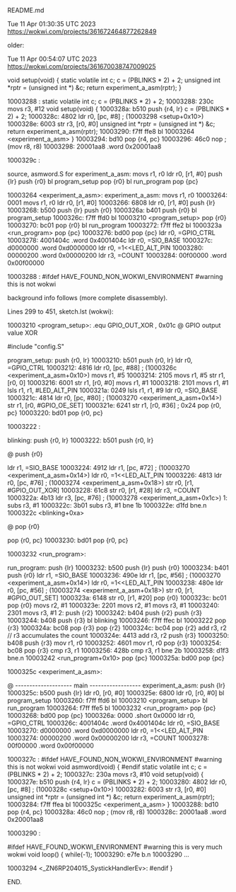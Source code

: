 README.md

Tue 11 Apr 01:30:35 UTC 2023
https://wokwi.com/projects/361672464877262849



older:

Tue 11 Apr 00:54:07 UTC 2023
https://wokwi.com/projects/361670038747009025


void setup(void) {
    static volatile int c;
    c = (PBLINKS * 2) + 2;
    unsigned int *rptr = (unsigned int *) &c;
    return experiment_a_asm(rptr);
}

10003288 <setup>:
    static volatile int c;
    c = (PBLINKS * 2) + 2;
10003288:	230c      	movs	r3, #12
void setup(void) {
1000328a:	b510      	push	{r4, lr}
    c = (PBLINKS * 2) + 2;
1000328c:	4802      	ldr	r0, [pc, #8]	; (10003298 <setup+0x10>)
1000328e:	6003      	str	r3, [r0, #0]
    unsigned int *rptr = (unsigned int *) &c;
    return experiment_a_asm(rptr);
10003290:	f7ff ffe8 	bl	10003264 <experiment_a_asm>
}
10003294:	bd10      	pop	{r4, pc}
10003296:	46c0      	nop			; (mov r8, r8)
10003298:	20001aa8 	.word	0x20001aa8

1000329c <loop>:


source, asmword.S for experiment_a_asm:
   movs  r1, r0
   ldr   r0, [r1, #0]
   push  {lr}
   push  {r0}
   bl    program_setup
   pop   {r0}
   bl    run_program
   pop   {pc}

10003264 <experiment_a_asm>:
experiment_a_asm:
   movs  r1, r0
10003264:	0001      	movs	r1, r0
   ldr   r0, [r1, #0]
10003266:	6808      	ldr	r0, [r1, #0]
   push  {lr}
10003268:	b500      	push	{lr}
   push  {r0}
1000326a:	b401      	push	{r0}
   bl    program_setup
1000326c:	f7ff ffd0 	bl	10003210 <program_setup>
   pop   {r0}
10003270:	bc01      	pop	{r0}
   bl    run_program
10003272:	f7ff ffe2 	bl	1000323a <run_program>
   pop   {pc}
10003276:	bd00      	pop	{pc}
   ldr    r0, =GPIO_CTRL
10003278:	4001404c 	.word	0x4001404c
   ldr    r0, =SIO_BASE
1000327c:	d0000000 	.word	0xd0000000
   ldr    r0, =1<<LED_ALT_PIN
10003280:	00000200 	.word	0x00000200
   ldr    r3, =COUNT
10003284:	00f00000 	.word	0x00f00000

10003288 <setup>:
#ifdef HAVE_FOUND_NON_WOKWI_ENVIRONMENT
#warning this is  not wokwi






background info follows (more complete disassembly).



Lines 299 to 451, sketch.lst (wokwi):


10003210 <program_setup>:
.equ GPIO_OUT_XOR        , 0x01c @ GPIO output value XOR

#include "config.S"

program_setup:
   push   {r0, lr}
10003210:	b501      	push	{r0, lr}
   ldr    r0, =GPIO_CTRL
10003212:	4816      	ldr	r0, [pc, #88]	; (1000326c <experiment_a_asm+0x10>)
   movs   r1, #5
10003214:	2105      	movs	r1, #5
   str    r1, [r0, 0]
10003216:	6001      	str	r1, [r0, #0]
   movs   r1, #1
10003218:	2101      	movs	r1, #1
   lsls   r1, r1, #LED_ALT_PIN
1000321a:	0249      	lsls	r1, r1, #9
   ldr    r0, =SIO_BASE
1000321c:	4814      	ldr	r0, [pc, #80]	; (10003270 <experiment_a_asm+0x14>)
   str    r1, [r0, #GPIO_OE_SET]
1000321e:	6241      	str	r1, [r0, #36]	; 0x24
   pop    {r0, pc}
10003220:	bd01      	pop	{r0, pc}

10003222 <blinking>:

blinking:
   push   {r0, lr}
10003222:	b501      	push	{r0, lr}

@  push   {r0}

   ldr    r1, =SIO_BASE
10003224:	4912      	ldr	r1, [pc, #72]	; (10003270 <experiment_a_asm+0x14>)
   ldr    r0, =1<<LED_ALT_PIN
10003226:	4813      	ldr	r0, [pc, #76]	; (10003274 <experiment_a_asm+0x18>)
   str    r0, [r1, #GPIO_OUT_XOR]
10003228:	61c8      	str	r0, [r1, #28]
   ldr    r3, =COUNT
1000322a:	4b13      	ldr	r3, [pc, #76]	; (10003278 <experiment_a_asm+0x1c>)
1: subs   r3, #1
1000322c:	3b01      	subs	r3, #1
   bne    1b
1000322e:	d1fd      	bne.n	1000322c <blinking+0xa>

@  pop    {r0}

   pop    {r0, pc}
10003230:	bd01      	pop	{r0, pc}

10003232 <run_program>:

run_program:
   push   {lr}
10003232:	b500      	push	{lr}
   push   {r0}
10003234:	b401      	push	{r0}
   ldr    r1, =SIO_BASE
10003236:	490e      	ldr	r1, [pc, #56]	; (10003270 <experiment_a_asm+0x14>)
   ldr    r0, =1<<LED_ALT_PIN
10003238:	480e      	ldr	r0, [pc, #56]	; (10003274 <experiment_a_asm+0x18>)
   str    r0, [r1, #GPIO_OUT_SET]
1000323a:	6148      	str	r0, [r1, #20]
   pop   {r0}
1000323c:	bc01      	pop	{r0}
   movs   r2, #1
1000323e:	2201      	movs	r2, #1
   movs   r3, #1
10003240:	2301      	movs	r3, #1
2:
   push  {r2}
10003242:	b404      	push	{r2}
   push  {r3}
10003244:	b408      	push	{r3}
   bl    blinking
10003246:	f7ff ffec 	bl	10003222 <blinking>
   pop   {r3}
1000324a:	bc08      	pop	{r3}
   pop   {r2}
1000324c:	bc04      	pop	{r2}
   add    r3, r2  // r3 accumulates the count
1000324e:	4413      	add	r3, r2
   push  {r3}
10003250:	b408      	push	{r3}
   mov    r1, r0
10003252:	4601      	mov	r1, r0
   pop   {r3}
10003254:	bc08      	pop	{r3}
   cmp    r3, r1
10003256:	428b      	cmp	r3, r1
   bne    2b
10003258:	d1f3      	bne.n	10003242 <run_program+0x10>
   pop    {pc}
1000325a:	bd00      	pop	{pc}

1000325c <experiment_a_asm>:

@  --------------------   main   ------------------
experiment_a_asm:
   push  {lr}
1000325c:	b500      	push	{lr}
   ldr   r0, [r0, #0]
1000325e:	6800      	ldr	r0, [r0, #0]
   bl    program_setup
10003260:	f7ff ffd6 	bl	10003210 <program_setup>
   bl    run_program
10003264:	f7ff ffe5 	bl	10003232 <run_program>
   pop   {pc}
10003268:	bd00      	pop	{pc}
1000326a:	0000      	.short	0x0000
   ldr    r0, =GPIO_CTRL
1000326c:	4001404c 	.word	0x4001404c
   ldr    r0, =SIO_BASE
10003270:	d0000000 	.word	0xd0000000
   ldr    r0, =1<<LED_ALT_PIN
10003274:	00000200 	.word	0x00000200
   ldr    r3, =COUNT
10003278:	00f00000 	.word	0x00f00000

1000327c <setup>:
#ifdef HAVE_FOUND_NON_WOKWI_ENVIRONMENT
#warning this is  not wokwi
void asmword(void) {
#endif
    static volatile int c;
    c = (PBLINKS * 2) + 2;
1000327c:	230a      	movs	r3, #10
void setup(void) {
1000327e:	b510      	push	{r4, lr}
    c = (PBLINKS * 2) + 2;
10003280:	4802      	ldr	r0, [pc, #8]	; (1000328c <setup+0x10>)
10003282:	6003      	str	r3, [r0, #0]
    unsigned int *rptr = (unsigned int *) &c;
    return experiment_a_asm(rptr);
10003284:	f7ff ffea 	bl	1000325c <experiment_a_asm>
}
10003288:	bd10      	pop	{r4, pc}
1000328a:	46c0      	nop			; (mov r8, r8)
1000328c:	20001aa8 	.word	0x20001aa8

10003290 <loop>:

#ifdef HAVE_FOUND_WOKWI_ENVIRONMENT
#warning this is very much wokwi
void loop() {
    while(-1);
10003290:	e7fe      	b.n	10003290 <loop>
	...

10003294 <_ZN6RP204015_SystickHandlerEv>:
#endif
    }


END.